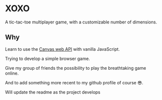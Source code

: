 # XOXO

A tic-tac-toe multiplayer game, with a customizable number of dimensions.

## Why

Learn to use the [Canvas web API](https://developer.mozilla.org/en-US/docs/Web/API/Canvas_API) with vanilla JavaScript.

Trying to develop a simple browser game.

Give my group of friends the possibility to play the breathtaking game online.

And to add something more recent to my github profile of course :sunglasses:.

Will update the readme as the project develops
